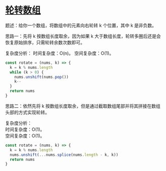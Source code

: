 # [轮转数组](https://leetcode.cn/problems)

题述：给你一个数组，将数组中的元素向右轮转 k 个位置，其中 k 是非负数。

思路一：先将 k 按数组长度取余，因为如果 k 大于数组长度，轮转多圈后还是会恢复原始排序，只需轮转余数次数即可。

复杂度分析：
时间复杂度：O(n)。
空间复杂度：O(1)。

```javascript
const rotate = (nums, k) => {
  k = k % nums.length
  while (k > 0) {
    nums.unshift(nums.pop())
    k--
  }
  return nums
}
```

思路二：依然先将 k 按数组长度取余，但是通过截取数组尾部并将其拼接在数组头部的方式实现轮转。

复杂度分析：  
时间复杂度：O(1)。  
空间复杂度：O(1)。

```javascript
const rotate = (nums, k) => {
  k = k % nums.length
  nums.unshift(...nums.splice(nums.length - k, k))
  return nums
}
```

